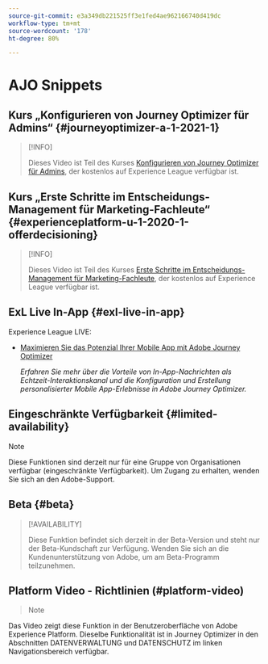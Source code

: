 ```yaml
---
source-git-commit: e3a349db221525ff3e1fed4ae962166740d419dc
workflow-type: tm+mt
source-wordcount: '178'
ht-degree: 80%

---
```

# AJO Snippets

## Kurs „Konfigurieren von Journey Optimizer für Admins“ {#journeyoptimizer-a-1-2021-1}

>[!INFO]
>
> Dieses Video ist Teil des Kurses [Konfigurieren von Journey Optimizer für Admins](https://experienceleague.adobe.com/docs/courses/using/journeyoptimizer-a-1-2021-1.html?lang=de), der kostenlos auf Experience League verfügbar ist.

## Kurs „Erste Schritte im Entscheidungs-Management für Marketing-Fachleute“ {#experienceplatform-u-1-2020-1-offerdecisioning}

>[!INFO]
>
> Dieses Video ist Teil des Kurses [Erste Schritte im Entscheidungs-Management für Marketing-Fachleute](https://experienceleague.adobe.com/docs/courses/using/experienceplatform-u-1-2020-1-offerdecisioning.html?lang=de), der kostenlos auf Experience League verfügbar ist.

## ExL Live In-App {#exl-live-in-app}

Experience League LIVE:

* [Maximieren Sie das Potenzial Ihrer Mobile App mit Adobe Journey Optimizer](https://experienceleague.adobe.com/docs/events/experience-league-live-recordings/episodes/exl-live-episode-5-24-23.html?lang=de)

  *Erfahren Sie mehr über die Vorteile von In-App-Nachrichten als Echtzeit-Interaktionskanal und die Konfiguration und Erstellung personalisierter Mobile App-Erlebnisse in Adobe Journey Optimizer.*

## Eingeschränkte Verfügbarkeit {#limited-availability}

>[!NOTE]
>
>Diese Funktionen sind derzeit nur für eine Gruppe von Organisationen verfügbar (eingeschränkte Verfügbarkeit). Um Zugang zu erhalten, wenden Sie sich an den Adobe-Support.

## Beta {#beta}

>[!AVAILABILITY]
>
>Diese Funktion befindet sich derzeit in der Beta-Version und steht nur der Beta-Kundschaft zur Verfügung. Wenden Sie sich an die Kundenunterstützung von Adobe, um am Beta-Programm teilzunehmen.

## Platform Video - Richtlinien (#platform-video)

>>[!NOTE]
>>
Das Video zeigt diese Funktion in der Benutzeroberfläche von Adobe Experience Platform. Dieselbe Funktionalität ist in Journey Optimizer in den Abschnitten DATENVERWALTUNG und DATENSCHUTZ im linken Navigationsbereich verfügbar.
